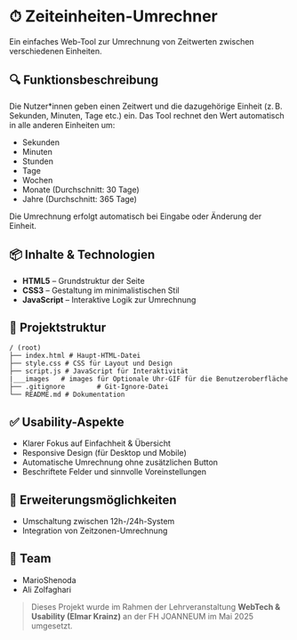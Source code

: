 # ⏱ Zeiteinheiten-Umrechner

Ein einfaches Web-Tool zur Umrechnung von Zeitwerten zwischen verschiedenen Einheiten.

## 🔍 Funktionsbeschreibung

Die Nutzer*innen geben einen Zeitwert und die dazugehörige Einheit (z. B. Sekunden, Minuten, Tage etc.) ein. Das Tool rechnet den Wert automatisch in alle anderen Einheiten um:

- Sekunden
- Minuten
- Stunden
- Tage
- Wochen
- Monate (Durchschnitt: 30 Tage)
- Jahre (Durchschnitt: 365 Tage)

Die Umrechnung erfolgt automatisch bei Eingabe oder Änderung der Einheit.

## 📦 Inhalte & Technologien

- **HTML5** – Grundstruktur der Seite
- **CSS3** – Gestaltung im minimalistischen Stil
- **JavaScript** – Interaktive Logik zur Umrechnung

## 📁 Projektstruktur
```
/ (root)
├── index.html # Haupt-HTML-Datei
├── style.css # CSS für Layout und Design
├── script.js # JavaScript für Interaktivität
|___images   # images für Optionale Uhr-GIF für die Benutzeroberfläche
├── .gitignore        # Git-Ignore-Datei
└── README.md # Dokumentation
```

## ✅ Usability-Aspekte

- Klarer Fokus auf Einfachheit & Übersicht
- Responsive Design (für Desktop und Mobile)
- Automatische Umrechnung ohne zusätzlichen Button
- Beschriftete Felder und sinnvolle Voreinstellungen

## 🚀 Erweiterungsmöglichkeiten

- Umschaltung zwischen 12h-/24h-System
- Integration von Zeitzonen-Umrechnung


## 👥 Team

- MarioShenoda
- Ali Zolfaghari


> Dieses Projekt wurde im Rahmen der Lehrveranstaltung **WebTech & Usability (Elmar Krainz)** an der FH JOANNEUM im Mai 2025 umgesetzt.

